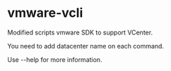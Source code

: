 # vmware-vcli

Modified scripts vmware SDK to support VCenter.

You need to add datacenter name on each command.

Use --help for more information.
